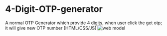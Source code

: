 # 4-Digit-OTP-generator
A normal OTP Generator which provide 4 digits, when user click the get otp; it will give new OTP number [HTML/CSS/JS]
![web model](https://github.com/thvithran/4-Digit-OTP-generator/assets/73452153/f1e2aa22-7ec1-4479-95f4-b712ba74bc37)
